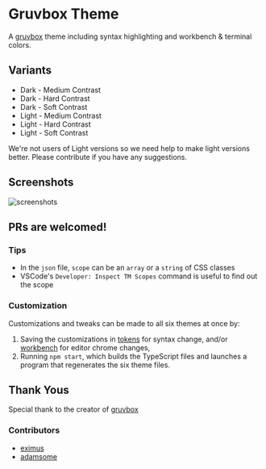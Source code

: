 # Gruvbox Theme

A [gruvbox](https://github.com/morhetz/gruvbox) theme including syntax highlighting and workbench & terminal colors.

## Variants

* Dark - Medium Contrast
* Dark - Hard Contrast
* Dark - Soft Contrast
* Light - Medium Contrast
* Light - Hard Contrast
* Light - Soft Contrast

We're not users of Light versions so we need help to make light versions better. Please contribute if you have any suggestions.

## Screenshots

![screenshots](images/screenshots.jpg)

## PRs are welcomed!

### Tips

* In the `json` file, `scope` can be an `array` or a `string` of CSS classes
* VSCode's `Developer: Inspect TM Scopes` command is useful to find out the scope

### Customization

Customizations and tweaks can be made to all six themes at once by:

1. Saving the customizations in [tokens](src/theme/tokens) for syntax change,
   and/or [workbench](src/theme/workbench) for editor chrome changes,
2. Running `npm start`, which builds the TypeScript files and launches a
   program that regenerates the six theme files.

## Thank Yous

Special thank to the creator of [gruvbox](https://github.com/morhetz/gruvbox)

### Contributors

* [eximus](https://github.com/3ximus)
* [adamsome](https://github.com/adamsome)
